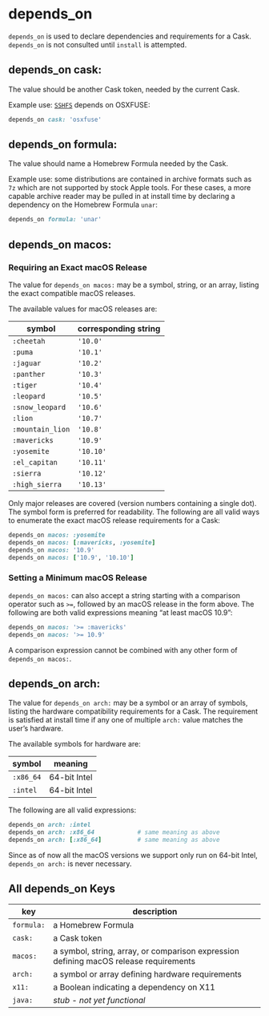 # depends_on

`depends_on` is used to declare dependencies and requirements for a Cask.
`depends_on` is not consulted until `install` is attempted.

## depends_on cask:

The value should be another Cask token, needed by the current Cask.

Example use: [`SSHFS`](https://github.com/Homebrew/homebrew-cask/blob/312ae841f1f1b2ec07f4d88b7dfdd7fbdf8d4f94/Casks/sshfs.rb#L12) depends on OSXFUSE:

```ruby
depends_on cask: 'osxfuse'
```

## depends_on formula:

The value should name a Homebrew Formula needed by the Cask.

Example use: some distributions are contained in archive formats such as `7z` which are not supported by stock Apple tools. For these cases, a more capable archive reader may be pulled in at install time by declaring a dependency on the Homebrew Formula `unar`:

```ruby
depends_on formula: 'unar'
```

## depends_on macos:

### Requiring an Exact macOS Release

The value for `depends_on macos:` may be a symbol, string, or an array, listing the exact compatible macOS releases.

The available values for macOS releases are:

| symbol             | corresponding string
| -------------------|----------------------
| `:cheetah`         | `'10.0'`
| `:puma`            | `'10.1'`
| `:jaguar`          | `'10.2'`
| `:panther`         | `'10.3'`
| `:tiger`           | `'10.4'`
| `:leopard`         | `'10.5'`
| `:snow_leopard`    | `'10.6'`
| `:lion`            | `'10.7'`
| `:mountain_lion`   | `'10.8'`
| `:mavericks`       | `'10.9'`
| `:yosemite`        | `'10.10'`
| `:el_capitan`      | `'10.11'`
| `:sierra`          | `'10.12'`
| `:high_sierra`     | `'10.13'`

Only major releases are covered (version numbers containing a single dot). The symbol form is preferred for readability. The following are all valid ways to enumerate the exact macOS release requirements for a Cask:

```ruby
depends_on macos: :yosemite
depends_on macos: [:mavericks, :yosemite]
depends_on macos: '10.9'
depends_on macos: ['10.9', '10.10']
```

### Setting a Minimum macOS Release

`depends_on macos:` can also accept a string starting with a comparison operator such as `>=`, followed by an macOS release in the form above. The following are both valid expressions meaning “at least macOS 10.9”:

```ruby
depends_on macos: '>= :mavericks'
depends_on macos: '>= 10.9'
```

A comparison expression cannot be combined with any other form of `depends_on macos:`.

## depends_on arch:

The value for `depends_on arch:` may be a symbol or an array of symbols, listing the hardware compatibility requirements for a Cask. The requirement is satisfied at install time if any one of multiple `arch:` value matches the user’s hardware.

The available symbols for hardware are:

| symbol     | meaning        |
| ---------- | -------------- |
| `:x86_64`  | 64-bit Intel   |
| `:intel`   | 64-bit Intel   |

The following are all valid expressions:

```ruby
depends_on arch: :intel
depends_on arch: :x86_64            # same meaning as above
depends_on arch: [:x86_64]          # same meaning as above
```

Since as of now all the macOS versions we support only run on 64-bit Intel, `depends_on arch:` is never necessary.

## All depends_on Keys

| key        | description |
| ---------- | ----------- |
| `formula:` | a Homebrew Formula
| `cask:`    | a Cask token
| `macos:`   | a symbol, string, array, or comparison expression defining macOS release requirements
| `arch:`    | a symbol or array defining hardware requirements
| `x11:`     | a Boolean indicating a dependency on X11
| `java:`    | *stub - not yet functional*
